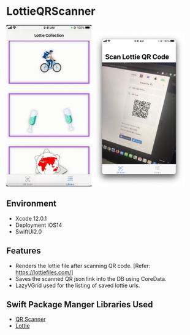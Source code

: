 # LottieQRScanner

<img src="https://github.com/apple-avadhesh/LottieQRScanner/blob/main/Library_Sample.gif" width="222" height="420">    <img src="https://github.com/apple-avadhesh/LottieQRScanner/blob/main/Scanner_Sample.png" width="240" height="400"> 

## Environment
- Xcode 12.0.1
- Deployment iOS14
- SwiftUI2.0

## Features
- Renders the lottie file after scanning QR code. [Refer: https://lottiefiles.com/]
- Saves the scanned QR json link into the DB using CoreData.
- LazyVGrid used for the listing of saved lottie urls.

## Swift Package Manger Libraries Used
 - [QR Scanner](https://github.com/heart/CarBode-Barcode-Scanner-For-SwiftUI)
 - [Lottie](https://github.com/airbnb/lottie-ios.git)
